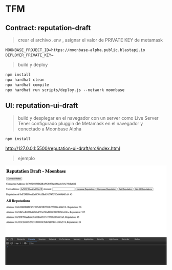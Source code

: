 # TFM

## Contract: reputation-draft
> crear el archivo .env , asignar el valor de PRIVATE KEY de metamask
```
MOONBASE_PROJECT_ID=https://moonbase-alpha.public.blastapi.io
DEPLOYER_PRIVATE_KEY=
```
> build y deploy
```
npm install
npx hardhat clean
npx hardhat compile
npx hardhat run scripts/deploy.js --network moonbase
```

## UI: reputation-ui-draft
> build y desplegar en el navegador con un server como Live Server
> Tener configurado pluggin de Metamask en el navegador y conectado a Moonbase Alpha
```
npm install

```
http://127.0.0.1:5500/reputation-ui-draft/src/index.html

> ejemplo

![Draft UI](/images/picture.jpg)
